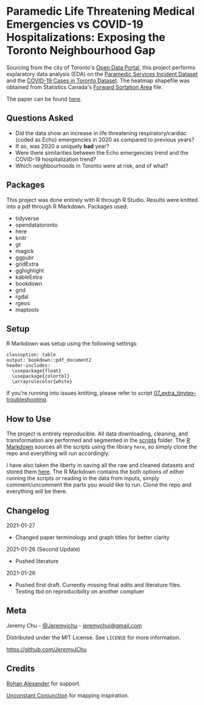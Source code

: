 # Paramedic Life Threatening Medical Emergencies vs COVID-19 Hospitalizations: Exposing the Toronto Neighbourhood Gap
Sourcing from the city of Toronto's [Open Data Portal](https://open.toronto.ca/), this project performs explaratory data analysis (EDA) on the [Paramedic Services Incident Dataset](https://open.toronto.ca/dataset/paramedic-services-incident-data/) and the [COVID-19 Cases in Toronto Dataset](https://open.toronto.ca/dataset/covid-19-cases-in-toronto/). The heatmap shapefile was obtained from Statistics Canada's [Forward Sortation Area](https://www12.statcan.gc.ca/census-recensement/2011/geo/bound-limit/bound-limit-2016-eng.cfm) file.

The paper can be found [here](https://github.com/JeremyJChu/paramedic_incidents/blob/main/outputs/paper/paramedic-incidents-study.pdf).
## Questions Asked
- Did the data show an increase in life threatening respiratory/cardiac (coded as Echo) emergencies in 2020 as compared to previous years?
- If so, was 2020 a uniquely **bad** year?
- Were there similarities between the Echo emergencies trend and the COVID-19 hospitalization trend?
- Which neighbourhoods in Toronto were at risk, and of what?
## Packages
This project was done entirely with R through R Studio. Results were knitted into a pdf through R Markdown. Packages used:
- tidyverse
- opendatatoronto
- here
- knitr
- gt
- magick
- ggpubr
- gridExtra
- gghighlight
- kableExtra
- bookdown
- grid
- rgdal
- rgeos
- maptools
## Setup
R Markdown was setup using the following settings:
```
classoption: table
output: bookdown::pdf_document2
header-includes: 
  \usepackage{float}
  \usepackage{colortbl} 
  \arrayrulecolor{white}
```
If you're running into issues knitting, please refer to script [07_extra_tinytex-troubleshooting](https://github.com/JeremyJChu/paramedic_incidents/blob/main/scripts/07_extra_tinytex-troubleshooting.R).
## How to Use 
The project is entirely reproducible. All data downloading, cleaning, and transformation are performed and segmented in the [scripts](scripts) folder. The [R Markdown](outputs/paper) sources all the scripts using the library `here`, so simply clone the repo and everything will run accordingly.

I have also taken the liberty in saving all the raw and cleaned datasets and stored them [here](inputs/data). The R Markdown contains the both options of either running the scripts or reading in the data from inputs, simply comment/uncomment the parts you would like to run. Clone the repo and everything will be there. 

## Changelog
2021-01-27
- Changed paper terminology and graph titles for better clarity

2021-01-26 (Second Update)
- Pushed literature

2021-01-26
- Pushed first draft. Currently missing final edits and literature files. Testing tbd on reproducibility on another comptuer 

## Meta
Jeremy Chu - [@Jeremyjchu](https://twitter.com/Jeremyjchu) - [jeremychuj@gmail.com](jeremychuj@gmail.com)

Distributed under the MIT License. See `LICENSE` for more information. 

https://github.com/JeremyJChu

## Credits
[Rohan Alexander](https://rohanalexander.com/) for support. 

[Unconstant Conjunction](https://unconj.ca/blog/) for mapping inspiration.


